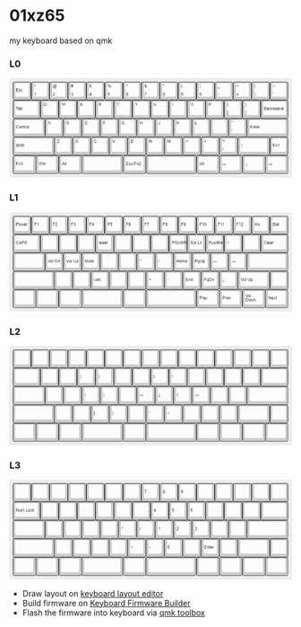 # 01xz65

my keyboard based on qmk

### L0
![L0](fig/01xz65_L0.png)

### L1
![L1](fig/01xz65_L1.png)

### L2
![L2](fig/01xz65_L2.png)

### L3
![L3](fig/01xz65_L3.png)

* Draw layout on [keyboard layout editor](http://www.keyboard-layout-editor.com/)
* Build firmware on [Keyboard Firmware Builder](https://kbfirmware.com/)
* Flash the firmware into keyboard via [qmk toolbox](https://github.com/qmk/qmk_toolbox)

